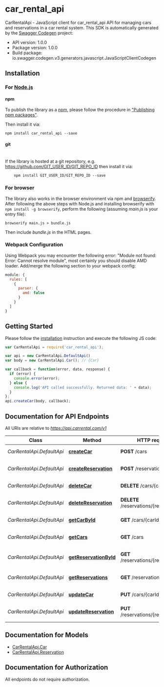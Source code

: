 # car_rental_api

CarRentalApi - JavaScript client for car_rental_api
API for managing cars and reservations in a car rental system.
This SDK is automatically generated by the [Swagger Codegen](https://github.com/swagger-api/swagger-codegen) project:

- API version: 1.0.0
- Package version: 1.0.0
- Build package: io.swagger.codegen.v3.generators.javascript.JavaScriptClientCodegen

## Installation

### For [Node.js](https://nodejs.org/)

#### npm

To publish the library as a [npm](https://www.npmjs.com/),
please follow the procedure in ["Publishing npm packages"](https://docs.npmjs.com/getting-started/publishing-npm-packages).

Then install it via:

```shell
npm install car_rental_api --save
```

#### git
#
If the library is hosted at a git repository, e.g.
https://github.com/GIT_USER_ID/GIT_REPO_ID
then install it via:

```shell
    npm install GIT_USER_ID/GIT_REPO_ID --save
```

### For browser

The library also works in the browser environment via npm and [browserify](http://browserify.org/). After following
the above steps with Node.js and installing browserify with `npm install -g browserify`,
perform the following (assuming *main.js* is your entry file):

```shell
browserify main.js > bundle.js
```

Then include *bundle.js* in the HTML pages.

### Webpack Configuration

Using Webpack you may encounter the following error: "Module not found: Error:
Cannot resolve module", most certainly you should disable AMD loader. Add/merge
the following section to your webpack config:

```javascript
module: {
  rules: [
    {
      parser: {
        amd: false
      }
    }
  ]
}
```

## Getting Started

Please follow the [installation](#installation) instruction and execute the following JS code:

```javascript
var CarRentalApi = require('car_rental_api');

var api = new CarRentalApi.DefaultApi()
var body = new CarRentalApi.Car(); // {Car} 

var callback = function(error, data, response) {
  if (error) {
    console.error(error);
  } else {
    console.log('API called successfully. Returned data: ' + data);
  }
};
api.createCar(body, callback);
```

## Documentation for API Endpoints

All URIs are relative to *https://api.carrental.com/v1*

Class | Method | HTTP request | Description
------------ | ------------- | ------------- | -------------
*CarRentalApi.DefaultApi* | [**createCar**](docs/DefaultApi.md#createCar) | **POST** /cars | Add a new car
*CarRentalApi.DefaultApi* | [**createReservation**](docs/DefaultApi.md#createReservation) | **POST** /reservations | Create a new reservation
*CarRentalApi.DefaultApi* | [**deleteCar**](docs/DefaultApi.md#deleteCar) | **DELETE** /cars/{carId} | Delete a car by ID
*CarRentalApi.DefaultApi* | [**deleteReservation**](docs/DefaultApi.md#deleteReservation) | **DELETE** /reservations/{reservationId} | Delete a reservation by ID
*CarRentalApi.DefaultApi* | [**getCarById**](docs/DefaultApi.md#getCarById) | **GET** /cars/{carId} | Retrieve car details by ID
*CarRentalApi.DefaultApi* | [**getCars**](docs/DefaultApi.md#getCars) | **GET** /cars | Retrieve a list of all cars
*CarRentalApi.DefaultApi* | [**getReservationById**](docs/DefaultApi.md#getReservationById) | **GET** /reservations/{reservationId} | Retrieve reservation details by ID
*CarRentalApi.DefaultApi* | [**getReservations**](docs/DefaultApi.md#getReservations) | **GET** /reservations | Retrieve a list of all reservations
*CarRentalApi.DefaultApi* | [**updateCar**](docs/DefaultApi.md#updateCar) | **PUT** /cars/{carId} | Update a car by ID
*CarRentalApi.DefaultApi* | [**updateReservation**](docs/DefaultApi.md#updateReservation) | **PUT** /reservations/{reservationId} | Update a reservation by ID

## Documentation for Models

 - [CarRentalApi.Car](docs/Car.md)
 - [CarRentalApi.Reservation](docs/Reservation.md)

## Documentation for Authorization

 All endpoints do not require authorization.

